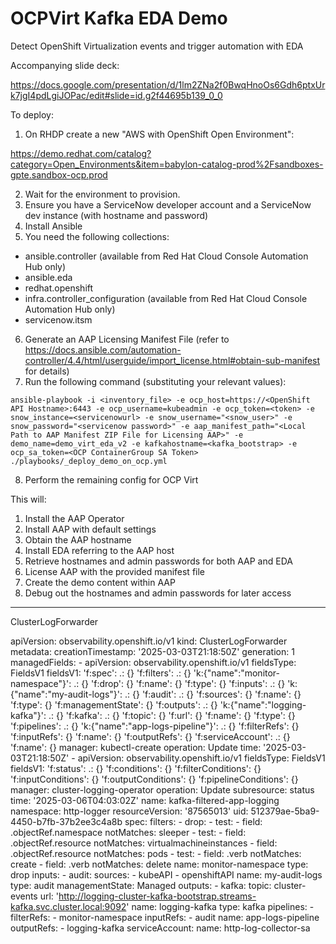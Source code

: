 # OCPVirt Kafka EDA Demo

Detect OpenShift Virtualization events and trigger automation with EDA

Accompanying slide deck:

https://docs.google.com/presentation/d/1lm2ZNa2f0BwqHnoOs6Gdh6ptxUrk7jgI4pdLgiJOPac/edit#slide=id.g2f44695b139_0_0

To deploy:

1) On RHDP create a new "AWS with OpenShift Open Environment":

https://demo.redhat.com/catalog?category=Open_Environments&item=babylon-catalog-prod%2Fsandboxes-gpte.sandbox-ocp.prod

2) Wait for the environment to provision.
3) Ensure you have a ServiceNow developer account and a ServiceNow dev instance (with hostname and password)
4) Install Ansible
5) You need the following collections:

- ansible.controller (available from Red Hat Cloud Console Automation Hub only)
- ansible.eda
- redhat.openshift
- infra.controller_configuration (available from Red Hat Cloud Console Automation Hub only)
- servicenow.itsm

6) Generate an AAP Licensing Manifest File (refer to https://docs.ansible.com/automation-controller/4.4/html/userguide/import_license.html#obtain-sub-manifest for details)
7) Run the following command (substituting your relevant values):

`ansible-playbook -i <inventory_file> -e ocp_host=https://<OpenShift API Hostname>:6443 -e ocp_username=kubeadmin -e ocp_token=<token> -e snow_instance=<servicenowurl> -e snow_username="<snow_user>" -e snow_password="<servicenow password>" -e aap_manifest_path="<Local Path to AAP Manifest ZIP File for Licensing AAP>" -e demo_name=demo_virt_eda_v2 -e kafkahostname=<kafka_bootstrap> -e ocp_sa_token=<OCP ContainerGroup SA Token> ./playbooks/_deploy_demo_on_ocp.yml`

8) Perform the remaining config for OCP Virt

This will:

1) Install the AAP Operator
2) Install AAP with default settings
3) Obtain the AAP hostname
4) Install EDA referring to the AAP host
5) Retrieve hostnames and admin passwords for both AAP and EDA
6) License AAP with the provided manifest file
7) Create the demo content within AAP
8) Debug out the hostnames and admin passwords for later access





-----------------
ClusterLogForwarder


apiVersion: observability.openshift.io/v1
kind: ClusterLogForwarder
metadata:
  creationTimestamp: '2025-03-03T21:18:50Z'
  generation: 1
  managedFields:
    - apiVersion: observability.openshift.io/v1
      fieldsType: FieldsV1
      fieldsV1:
        'f:spec':
          .: {}
          'f:filters':
            .: {}
            'k:{"name":"monitor-namespace"}':
              .: {}
              'f:drop': {}
              'f:name': {}
              'f:type': {}
          'f:inputs':
            .: {}
            'k:{"name":"my-audit-logs"}':
              .: {}
              'f:audit':
                .: {}
                'f:sources': {}
              'f:name': {}
              'f:type': {}
          'f:managementState': {}
          'f:outputs':
            .: {}
            'k:{"name":"logging-kafka"}':
              .: {}
              'f:kafka':
                .: {}
                'f:topic': {}
                'f:url': {}
              'f:name': {}
              'f:type': {}
          'f:pipelines':
            .: {}
            'k:{"name":"app-logs-pipeline"}':
              .: {}
              'f:filterRefs': {}
              'f:inputRefs': {}
              'f:name': {}
              'f:outputRefs': {}
          'f:serviceAccount':
            .: {}
            'f:name': {}
      manager: kubectl-create
      operation: Update
      time: '2025-03-03T21:18:50Z'
    - apiVersion: observability.openshift.io/v1
      fieldsType: FieldsV1
      fieldsV1:
        'f:status':
          .: {}
          'f:conditions': {}
          'f:filterConditions': {}
          'f:inputConditions': {}
          'f:outputConditions': {}
          'f:pipelineConditions': {}
      manager: cluster-logging-operator
      operation: Update
      subresource: status
      time: '2025-03-06T04:03:02Z'
  name: kafka-filtered-app-logging
  namespace: http-logger
  resourceVersion: '87565013'
  uid: 512379ae-5ba9-4450-b7fb-37b2ee3c4a8b
spec:
  filters:
    - drop:
        - test:
            - field: .objectRef.namespace
              notMatches: sleeper
        - test:
            - field: .objectRef.resource
              notMatches: virtualmachineinstances
            - field: .objectRef.resource
              notMatches: pods
        - test:
            - field: .verb
              notMatches: create
            - field: .verb
              notMatches: delete
      name: monitor-namespace
      type: drop
  inputs:
    - audit:
        sources:
          - kubeAPI
          - openshiftAPI
      name: my-audit-logs
      type: audit
  managementState: Managed
  outputs:
    - kafka:
        topic: cluster-events
        url: 'http://logging-cluster-kafka-bootstrap.streams-kafka.svc.cluster.local:9092'
      name: logging-kafka
      type: kafka
  pipelines:
    - filterRefs:
        - monitor-namespace
      inputRefs:
        - audit
      name: app-logs-pipeline
      outputRefs:
        - logging-kafka
  serviceAccount:
    name: http-log-collector-sa